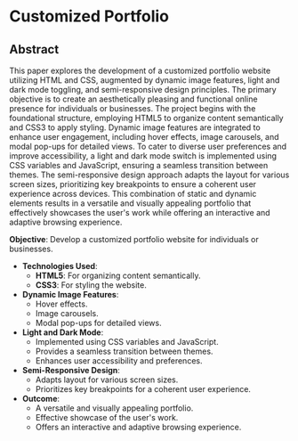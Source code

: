 # Customized Portfolio
 ## Abstract ##
This paper explores the development of a customized portfolio website utilizing HTML and CSS, augmented by dynamic image features, light and dark mode toggling, and semi-responsive design principles. The primary objective is to create an aesthetically pleasing and functional online presence for individuals or businesses. The project begins with the foundational structure, employing HTML5 to organize content semantically and CSS3 to apply styling. Dynamic image features are integrated to enhance user engagement, including hover effects, image carousels, and modal pop-ups for detailed views. To cater to diverse user preferences and improve accessibility, a light and dark mode switch is implemented using CSS variables and JavaScript, ensuring a seamless transition between themes. The semi-responsive design approach adapts the layout for various screen sizes, prioritizing key breakpoints to ensure a coherent user experience across devices. This combination of static and dynamic elements results in a versatile and visually appealing portfolio that effectively showcases the user's work while offering an interactive and adaptive browsing experience.

**Objective**: Develop a customized portfolio website for individuals or businesses.
   - **Technologies Used**:
       - **HTML5**: For organizing content semantically.
       - **CSS3**: For styling the website.
  - **Dynamic Image Features**:
      - Hover effects.
      - Image carousels.
      - Modal pop-ups for detailed views.
  - **Light and Dark Mode**:
      - Implemented using CSS variables and JavaScript.
      - Provides a seamless transition between themes.
      - Enhances user accessibility and preferences.
  - **Semi-Responsive Design**:
      - Adapts layout for various screen sizes.
      - Prioritizes key breakpoints for a coherent user experience.
  - **Outcome**:
      - A versatile and visually appealing portfolio.
      - Effective showcase of the user's work.
      - Offers an interactive and adaptive browsing experience.
